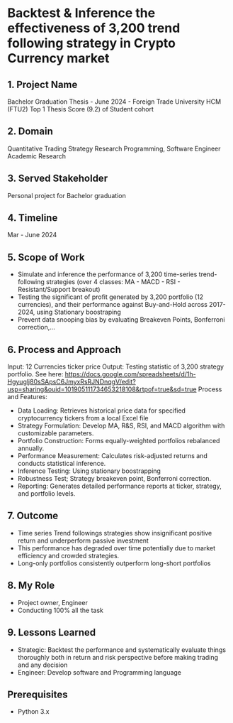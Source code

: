 # Backtest & Inference the effectiveness of 3,200 trend following strategy in Crypto Currency market

## 1. Project Name
Bachelor Graduation Thesis - June 2024 - Foreign Trade University HCM (FTU2)
Top 1 Thesis Score (9.2) of Student cohort

## 2. Domain
Quantitative Trading Strategy Research
Programming, Software Engineer
Academic Research

## 3. Served Stakeholder
Personal project for Bachelor graduation

## 4. Timeline
Mar - June 2024

## 5. Scope of Work
+ Simulate and inference the performance of 3,200 time-series trend-following strategies (over 4 classes: MA - MACD - RSI - Resistant/Support breakout)
+ Testing the significant of profit generated by  3,200 portfolio (12 currencies), and their performance against Buy-and-Hold across 2017-2024, using Stationary boostraping
+ Prevent data snooping bias by evaluating Breakeven Points, Bonferroni correction,...


## 6. Process and Approach
Input: 12 Currencies ticker price
Output: Testing statistic of 3,200 strategy portfolio. See here: https://docs.google.com/spreadsheets/d/1h-Hgyuglj80sSApsC6JmyxRsRJNDnqgV/edit?usp=sharing&ouid=101905111734653218108&rtpof=true&sd=true
Process and Features:
+ Data Loading: Retrieves historical price data for specified cryptocurrency tickers from a local Excel file 
+ Strategy Formulation: Develop MA, R&S, RSI, and MACD algorithm with customizable parameters.
+ Portfolio Construction: Forms equally-weighted portfolios rebalanced annually.
+ Performance Measurement: Calculates risk-adjusted returns and conducts statistical inference.
+ Inference Testing: Using stationary boostrapping
+ Robustness Test; Strategy breakeven point, Bonferroni correction.
+ Reporting: Generates detailed performance reports at ticker, strategy, and portfolio levels.

## 7. Outcome
+ Time series Trend followings strategies show insignificant positive return and underperform passive investment
+ This performance has degraded over time potentially due to market efficiency and crowded strategies.
+ Long-only portfolios consistently outperform long-short portfolios 


## 8. My Role
- Project owner, Engineer
- Conducting 100% all the task

## 9. Lessons Learned
- Strategic: Backtest the performance and systematically evaluate things thoroughly both in return and risk perspective before making trading and any decision 
- Engineer: Develop software and Programming language

## Prerequisites
- Python 3.x



